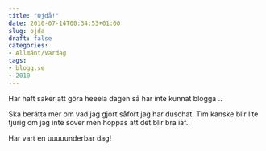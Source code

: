 ```yaml
---
title: "Ojdå!"
date: 2010-07-14T00:34:53+01:00
slug: ojda
draft: false
categories:
- Allmänt/Vardag
tags:
- blogg.se
- 2010
---
```

Har haft saker att göra heeela dagen så har inte kunnat blogga ..  
  
Ska berätta mer om vad jag gjort såfort jag har duschat. Tim kanske blir lite tjurig om jag inte sover men hoppas att det blir bra iaf..  
  
Har vart en uuuuunderbar dag!